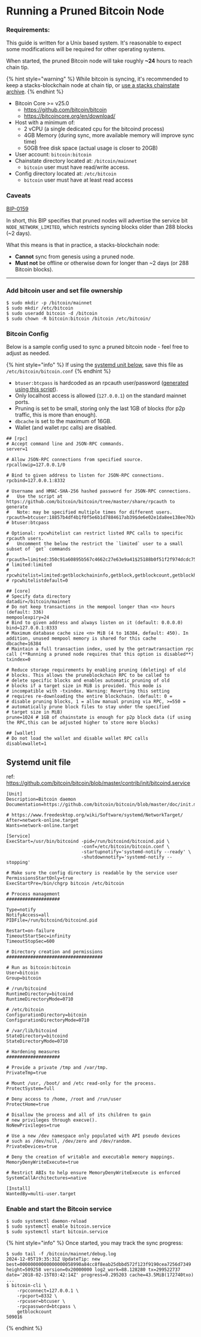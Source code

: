 # Running a Pruned Bitcoin Node

### **Requirements:**

This guide is written for a Unix based system. It's reasonable to expect some modifications will be required for other operating systems.

When started, the pruned Bitcoin node will take roughly **~24** hours to reach chain tip.

{% hint style="warning" %}
While bitcoin is syncing, it's recommended to keep a stacks-blockchain node at chain tip, or [use a stacks chainstate archive](https://docs.hiro.so/stacks/archive/guides/stacks-blockchain).
{% endhint %}

- Bitcoin Core >= v25.0
  - <https://github.com/bitcoin/bitcoin>
  - <https://bitcoincore.org/en/download/>
- Host with a minimum of:
  - 2 vCPU (a single dedicated cpu for the bitcoind process)
  - 4GB Memory (during sync, more available memory will improve sync time)
  - 50GB free disk space (actual usage is closer to 20GB)
- User account: `bitcoin:bitcoin`
- Chainstate directory located at: `/bitcoin/mainnet`
  - `bitcoin` user must have read/write access.
- Config directory located at: `/etc/bitcoin`
  - `bitcoin` user must have at least read access

### **Caveats**

[BIP-0159](https://github.com/bitcoin/bips/blob/master/bip-0159.mediawiki)

In short, this BIP specifies that pruned nodes will advertise the service bit `NODE_NETWORK_LIMITED`, which restricts syncing blocks older than 288 blocks (~2 days).

What this means is that in practice, a stacks-blockchain node:

- **Cannot** sync from genesis using a pruned node.
- **Must not** be offline or otherwise down for longer than ~2 days (or 288 Bitcoin blocks).

---

### **Add bitcoin user and set file ownership**

```shell
$ sudo mkdir -p /bitcoin/mainnet
$ sudo mkdir /etc/bitcoin
$ sudo useradd bitcoin -d /bitcoin
$ sudo chown -R bitcoin:bitcoin /bitcoin /etc/bitcoin/
```

### **Bitcoin Config**

Below is a sample config used to sync a pruned bitcoin node - feel free to adjust as needed.

{% hint style="info" %}
If using the [systemd unit below](#systemd-unit-file), save this file as `/etc/bitcoin/bitcoin.conf`
{% endhint %}

- `btuser:btcpass` is hardcoded as an rpcauth user/password ([generated using this script](https://github.com/bitcoin/bitcoin/tree/master/share/rpcauth)).
- Only localhost access is allowed (`127.0.0.1`) on the standard mainnet ports.
- Pruning is set to be small, storing only the last 1GB of blocks (for p2p traffic, this is more than enough).
- `dbcache` is set to the maximum of 16GB.
- Wallet (and wallet rpc calls) are disabled.

```text
## [rpc]
# Accept command line and JSON-RPC commands.
server=1

# Allow JSON-RPC connections from specified source.
rpcallowip=127.0.0.1/0

# Bind to given address to listen for JSON-RPC connections.
rpcbind=127.0.0.1:8332

# Username and HMAC-SHA-256 hashed password for JSON-RPC connections.
#   Use the script at https://github.com/bitcoin/bitcoin/tree/master/share/rpcauth to generate
#   Note: may be specified multiple times for different users.
rpcauth=btcuser:18857b4df4b1f0f5e6b1d7884617ab39$de6e02e1da8ee138ee702e13e0637e24679d844756216b066c3aeac4bcac5e10 # btuser:btcpass

# Optional: rpcwhitelist can restrict listed RPC calls to specific rpcauth users.
#   Uncomment the below the restrict the `limited` user to a small subset of `get` commands
# rpcauth=limited:350c91a60895b567c4662c27e63e9a41$25188b0f51f2f974dcdc75c1e0d41174e8f7ae19fb96927abf68ac5bc1e8897b # limited:limited
# rpcwhitelist=limited:getblockchaininfo,getblock,getblockcount,getblockhash,getblockheader,getnetworkinfo
# rpcwhitelistdefault=0

## [core]
# Specify data directory
datadir=/bitcoin/mainnet
# Do not keep transactions in the mempool longer than <n> hours (default: 336)
mempoolexpiry=24
# Bind to given address and always listen on it (default: 0.0.0.0)
bind=127.0.0.1:8333
# Maximum database cache size <n> MiB (4 to 16384, default: 450). In addition, unused mempool memory is shared for this cache
dbcache=16384
# Maintain a full transaction index, used by the getrawtransaction rpc call (**Running a pruned node requires that this option is disabled**)
txindex=0

# Reduce storage requirements by enabling pruning (deleting) of old
# blocks. This allows the pruneblockchain RPC to be called to
# delete specific blocks and enables automatic pruning of old
# blocks if a target size in MiB is provided. This mode is
# incompatible with -txindex. Warning: Reverting this setting
# requires re-downloading the entire blockchain. (default: 0 =
# disable pruning blocks, 1 = allow manual pruning via RPC, >=550 =
# automatically prune block files to stay under the specified
# target size in MiB)
prune=1024 # 1GB of chainstate is enough for p2p block data (if using the RPC,this can be adjusted higher to store more blocks)

## [wallet]
# Do not load the wallet and disable wallet RPC calls
disablewallet=1
```

## Systemd unit file

ref: <https://github.com/bitcoin/bitcoin/blob/master/contrib/init/bitcoind.service>

```text
[Unit]
Description=Bitcoin daemon
Documentation=https://github.com/bitcoin/bitcoin/blob/master/doc/init.md

# https://www.freedesktop.org/wiki/Software/systemd/NetworkTarget/
After=network-online.target
Wants=network-online.target

[Service]
ExecStart=/usr/bin/bitcoind -pid=/run/bitcoind/bitcoind.pid \
                            -conf=/etc/bitcoin/bitcoin.conf \
                            -startupnotify='systemd-notify --ready' \
                            -shutdownnotify='systemd-notify --stopping'

# Make sure the config directory is readable by the service user
PermissionsStartOnly=true
ExecStartPre=/bin/chgrp bitcoin /etc/bitcoin

# Process management
####################

Type=notify
NotifyAccess=all
PIDFile=/run/bitcoind/bitcoind.pid

Restart=on-failure
TimeoutStartSec=infinity
TimeoutStopSec=600

# Directory creation and permissions
####################################

# Run as bitcoin:bitcoin
User=bitcoin
Group=bitcoin

# /run/bitcoind
RuntimeDirectory=bitcoind
RuntimeDirectoryMode=0710

# /etc/bitcoin
ConfigurationDirectory=bitcoin
ConfigurationDirectoryMode=0710

# /var/lib/bitcoind
StateDirectory=bitcoind
StateDirectoryMode=0710

# Hardening measures
####################

# Provide a private /tmp and /var/tmp.
PrivateTmp=true

# Mount /usr, /boot/ and /etc read-only for the process.
ProtectSystem=full

# Deny access to /home, /root and /run/user
ProtectHome=true

# Disallow the process and all of its children to gain
# new privileges through execve().
NoNewPrivileges=true

# Use a new /dev namespace only populated with API pseudo devices
# such as /dev/null, /dev/zero and /dev/random.
PrivateDevices=true

# Deny the creation of writable and executable memory mappings.
MemoryDenyWriteExecute=true

# Restrict ABIs to help ensure MemoryDenyWriteExecute is enforced
SystemCallArchitectures=native

[Install]
WantedBy=multi-user.target
```

### **Enable and start the Bitcoin service**

```shell
$ sudo systemctl daemon-reload
$ sudo systemctl enable bitcoin.service
$ sudo systemctl start bitcoin.service
```

{% hint style="info" %}
Once started, you may track the sync progress:

```text
$ sudo tail -f /bitcoin/mainnet/debug.log
2024-12-05T19:35:31Z UpdateTip: new best=00000000000000000058990a84cc8f8eab25dbbd572f123f9190cea7256d7349 height=509258 version=0x20000000 log2_work=88.128280 tx=299522737 date='2018-02-15T03:42:14Z' progress=0.295203 cache=43.5MiB(172740txo)
...
$ bitcoin-cli \
    -rpcconnect=127.0.0.1 \
    -rpcport=8332 \
    -rpcuser=btcuser \
    -rpcpassword=btcpass \
    getblockcount
509016
```

{% endhint %}
